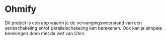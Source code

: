 # Ohmify
Dit project is een app waarin je de vervangingsweerstand van een serieschakeling en/of parallelschakeling kan berekenen. Ook kan je simpele berekingen doen met de wet van Ohm.
